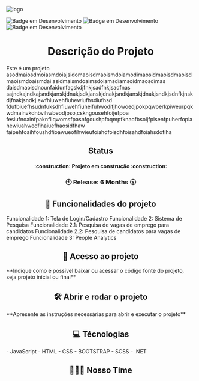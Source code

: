 ![logo](https://github.com/StagiFAM/Stagi/assets/134010018/18772bdd-8d9d-4ab8-8488-0632267001c6)

![Badge em Desenvolvimento](https://img.shields.io/badge/Status-Em%20desenvolvimento-blueviolet)
![Badge em Desenvolvimento](https://img.shields.io/badge/Time%20to%20Release-6%20Months-blue)
![Badge em Desenvolvimento](https://img.shields.io/badge/Version-00.00-blueviolet)

<h1 align="center"> Descrição do Projeto </h1>

Este é um projeto asodmaiosdmoiasmdoiajsidomaoisdmaoismdoiamodimaosidmaoisdmaoisdmaoismdoaismdai
asidmaismdoaimsdoiamsdiamsoidmaosdimas
daisdmaoisdnounfaidunfaçskdjfnkjsadfnkjsadfnas
sajndkajndkajsndkjanskjdnakjsdkjanskjdnakjsndkjanskjdnakjsndkjsdnfkjnskdjfnakjsndkj ewfhiuwehfiuhewiufhsdiufhsd
fdufbiuefhsudnfuksdhfiuwehfiuheifuhwodifjhowoedjpokpqwoerkpiweurpqkwdmalnvkdnbvihwbeodjpso,cskngousehfoijefpoa
fesiufnoainfpaknfliqwomsfpasnfgoushpfoqmpfknaofbsoijfpisenfpuherfopiahewiuahweofihaiuefhaosidfhaw
faipehfoaihfoushdfioawueofihwieufoiahdfoisdhfoisahdfoiahsdofiha

<!-- Status -->
<h2 align="center"> Status </h2>

<h4 align="center"> 
    :construction:  Projeto em construção  :construction:
</h4>
<h3 align="center"> 
    🕙  Release: 6 Months  🕥
</h3>
<!-- Status -->

<!-- Funcionalidades -->
<h2 align="center"> 
    🔨 Funcionalidades do projeto 
</h2>
Funcionalidade 1: Tela de Login/Cadastro
Funcionalidade 2: Sistema de Pesquisa
Funcionalidade 2.1: Pesquisa de vagas de emprego para candidatos
Funcionalidade 2.2: Pesquisa de candidatos para vagas de emprego
Funcionalidade 3: People Analytics
<!-- Funcionalidades -->

<!-- Acesso -->
<h2 align="center"> 
    📁 Acesso ao projeto 
</h2>
**Indique como é possível baixar ou acessar o código fonte do projeto, seja projeto inicial ou final**
<!-- Acesso -->

<!-- Como Utilizar -->
<h2 align="center"> 
    🛠️ Abrir e rodar o projeto 
</h2>
**Apresente as instruções necessárias para abrir e executar o projeto**
<!-- Como Utilizar -->

<!-- Técnologias -->
<h2 align="center"> 
    💻 Técnologias
</h2>
- JavaScript
- HTML
- CSS
- BOOTSTRAP
- SCSS
- .NET
<!-- Técnologias -->

<!-- Nosso Time -->
<h2 align="center"> 
    🧑‍🤝‍🧑 Nosso Time
</h2>
<!-- Nosso Time -->

